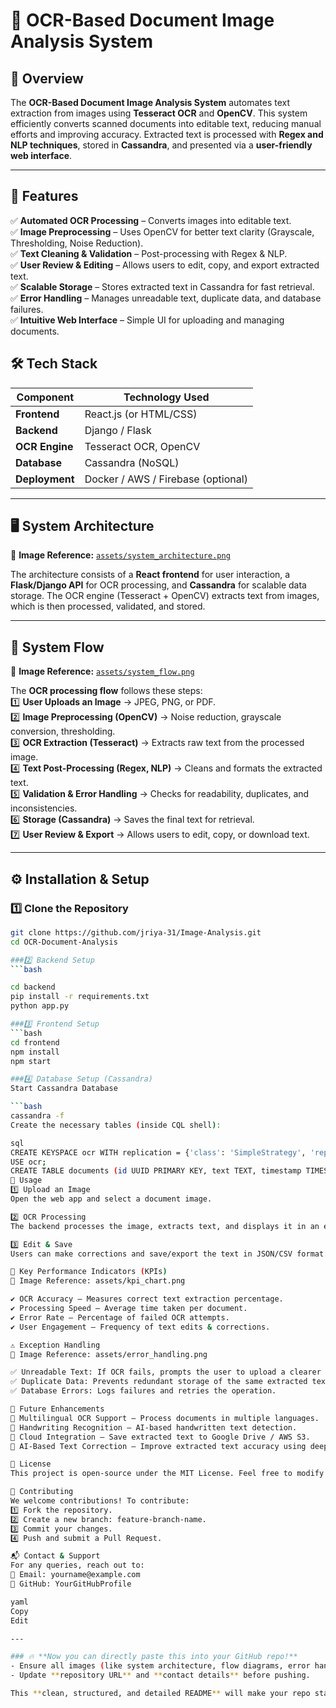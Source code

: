 # 📄 OCR-Based Document Image Analysis System  

## 🚀 Overview  
The **OCR-Based Document Image Analysis System** automates text extraction from images using **Tesseract OCR** and **OpenCV**. This system efficiently converts scanned documents into editable text, reducing manual efforts and improving accuracy. Extracted text is processed with **Regex and NLP techniques**, stored in **Cassandra**, and presented via a **user-friendly web interface**.

---

## 📌 Features  
✅ **Automated OCR Processing** – Converts images into editable text.  
✅ **Image Preprocessing** – Uses OpenCV for better text clarity (Grayscale, Thresholding, Noise Reduction).  
✅ **Text Cleaning & Validation** – Post-processing with Regex & NLP.  
✅ **User Review & Editing** – Allows users to edit, copy, and export extracted text.  
✅ **Scalable Storage** – Stores extracted text in Cassandra for fast retrieval.  
✅ **Error Handling** – Manages unreadable text, duplicate data, and database failures.  
✅ **Intuitive Web Interface** – Simple UI for uploading and managing documents. 

## 🛠️ Tech Stack  
| Component    | Technology Used |
|-------------|----------------|
| **Frontend** | React.js (or HTML/CSS) |
| **Backend**  | Django / Flask |
| **OCR Engine** | Tesseract OCR, OpenCV |
| **Database** | Cassandra (NoSQL) |
| **Deployment** | Docker / AWS / Firebase (optional) |

---

## 🖥️ System Architecture  
📌 **Image Reference:** [`assets/system_architecture.png`](./assets/system_architecture.png)  

The architecture consists of a **React frontend** for user interaction, a **Flask/Django API** for OCR processing, and **Cassandra** for scalable data storage. The OCR engine (Tesseract + OpenCV) extracts text from images, which is then processed, validated, and stored.

---

## 🔄 System Flow  
📌 **Image Reference:** [`assets/system_flow.png`](./assets/system_flow.png)  

The **OCR processing flow** follows these steps:  
1️⃣ **User Uploads an Image** → JPEG, PNG, or PDF.  
2️⃣ **Image Preprocessing (OpenCV)** → Noise reduction, grayscale conversion, thresholding.  
3️⃣ **OCR Extraction (Tesseract)** → Extracts raw text from the processed image.  
4️⃣ **Text Post-Processing (Regex, NLP)** → Cleans and formats the extracted text.  
5️⃣ **Validation & Error Handling** → Checks for readability, duplicates, and inconsistencies.  
6️⃣ **Storage (Cassandra)** → Saves the final text for retrieval.  
7️⃣ **User Review & Export** → Allows users to edit, copy, or download text.  

---

## ⚙️ Installation & Setup  

### 1️⃣ Clone the Repository  
```bash
git clone https://github.com/jriya-31/Image-Analysis.git
cd OCR-Document-Analysis

###2️⃣ Backend Setup  
```bash

cd backend
pip install -r requirements.txt
python app.py

###3️⃣ Frontend Setup
```bash
cd frontend
npm install
npm start

###4️⃣ Database Setup (Cassandra)
Start Cassandra Database

```bash
cassandra -f
Create the necessary tables (inside CQL shell):

sql
CREATE KEYSPACE ocr WITH replication = {'class': 'SimpleStrategy', 'replication_factor': '1'};
USE ocr;
CREATE TABLE documents (id UUID PRIMARY KEY, text TEXT, timestamp TIMESTAMP);
📌 Usage
1️⃣ Upload an Image
Open the web app and select a document image.

2️⃣ OCR Processing
The backend processes the image, extracts text, and displays it in an editable format.

3️⃣ Edit & Save
Users can make corrections and save/export the text in JSON/CSV format.

🚀 Key Performance Indicators (KPIs)
📌 Image Reference: assets/kpi_chart.png

✔️ OCR Accuracy – Measures correct text extraction percentage.
✔️ Processing Speed – Average time taken per document.
✔️ Error Rate – Percentage of failed OCR attempts.
✔️ User Engagement – Frequency of text edits & corrections.

⚠️ Exception Handling
📌 Image Reference: assets/error_handling.png

✅ Unreadable Text: If OCR fails, prompts the user to upload a clearer image.
✅ Duplicate Data: Prevents redundant storage of the same extracted text.
✅ Database Errors: Logs failures and retries the operation.

📌 Future Enhancements
🚀 Multilingual OCR Support – Process documents in multiple languages.
🚀 Handwriting Recognition – AI-based handwritten text detection.
🚀 Cloud Integration – Save extracted text to Google Drive / AWS S3.
🚀 AI-Based Text Correction – Improve extracted text accuracy using deep learning.

📜 License
This project is open-source under the MIT License. Feel free to modify and use it for research or commercial purposes.

🤝 Contributing
We welcome contributions! To contribute:
1️⃣ Fork the repository.
2️⃣ Create a new branch: feature-branch-name.
3️⃣ Commit your changes.
4️⃣ Push and submit a Pull Request.

📬 Contact & Support
For any queries, reach out to:
📧 Email: yourname@example.com
🐙 GitHub: YourGitHubProfile

yaml
Copy
Edit

---

### 🔥 **Now you can directly paste this into your GitHub repo!**  
- Ensure all images (like system architecture, flow diagrams, error handling, KPIs) are placed in the **`assets/`** folder.  
- Update **repository URL** and **contact details** before pushing.  

This **clean, structured, and detailed README** will make your repo stand out! 🚀
